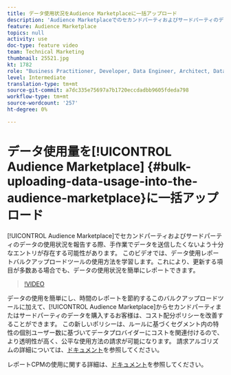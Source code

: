 ```yaml
---
title: データ使用状況をAudience Marketplaceに一括アップロード
description: 'Audience Marketplaceでのセカンドパーティおよびサードパーティのデータの使用状況を報告する際、手作業でデータを送信したくないよう十分なエントリが存在する可能性があります。 このビデオでは、データ使用レポートバルクアップロードツールの使用方法を学習します。これにより、更新する項目が多数ある場合でも、データの使用状況を簡単にレポートできます。 '
feature: Audience Marketplace
topics: null
activity: use
doc-type: feature video
team: Technical Marketing
thumbnail: 25521.jpg
kt: 1782
role: "Business Practitioner, Developer, Data Engineer, Architect, Data Architect, Administrator, Leader"
level: Intermediate
translation-type: tm+mt
source-git-commit: a7dc335e75697a7b1720eccdadbb9605fdeda798
workflow-type: tm+mt
source-wordcount: '257'
ht-degree: 0%

---
```



# データ使用量を[!UICONTROL Audience Marketplace] {#bulk-uploading-data-usage-into-the-audience-marketplace}に一括アップロード

[!UICONTROL Audience Marketplace]でセカンドパーティおよびサードパーティのデータの使用状況を報告する際、手作業でデータを送信したくないよう十分なエントリが存在する可能性があります。 このビデオでは、データ使用レポートバルクアップロードツールの使用方法を学習します。これにより、更新する項目が多数ある場合でも、データの使用状況を簡単にレポートできます。

>[!VIDEO](https://video.tv.adobe.com/v/25521/?quality=12)

データの使用を簡単にし、時間のレポートを節約するこのバルクアップロードツールに加えて、[!UICONTROL Audience Marketplace]からセカンドパーティまたはサードパーティのデータを購入するお客様は、コスト配分ポリシーを改善することができます。 この新しいポリシーは、ルールに基づくセグメント内の特性の個別ユーザー数に基づいてデータプロバイダーにコストを関連付けるので、より透明性が高く、公平な使用方法の請求が可能になります。
請求アルゴリズムの詳細については、[ドキュメント](https://experiencecloud.adobe.com/resources/help/en_US/aam/marketplace_cpm_billing.html)を参照してください。

レポートCPMの使用に関する詳細は、[ドキュメント](https://experiencecloud.adobe.com/resources/help/en_US/aam/t_marketplace_report_cpm_usage.html)を参照してください。